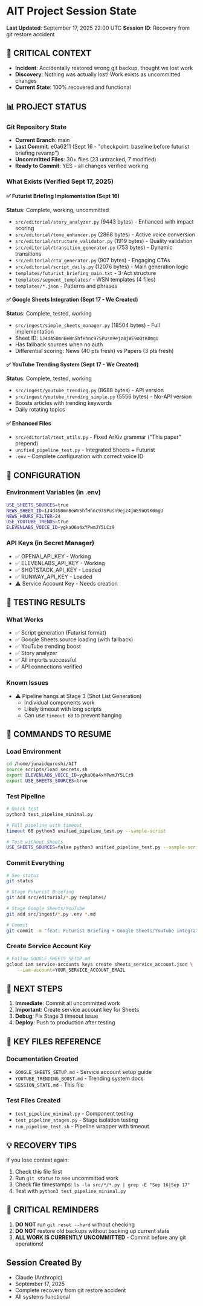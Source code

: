 # AIT Project Session State
**Last Updated**: September 17, 2025 22:00 UTC
**Session ID**: Recovery from git restore accident

## 🚨 CRITICAL CONTEXT
- **Incident**: Accidentally restored wrong git backup, thought we lost work
- **Discovery**: Nothing was actually lost! Work exists as uncommitted changes
- **Current State**: 100% recovered and functional

## 📊 PROJECT STATUS

### Git Repository State
- **Current Branch**: main
- **Last Commit**: e0a6211 (Sept 16 - "checkpoint: baseline before futurist briefing revamp")
- **Uncommitted Files**: 30+ files (23 untracked, 7 modified)
- **Ready to Commit**: YES - all changes verified working

### What Exists (Verified Sept 17, 2025)

#### ✅ Futurist Briefing Implementation (Sept 16)
**Status**: Complete, working, uncommitted
- `src/editorial/story_analyzer.py` (9443 bytes) - Enhanced with impact scoring
- `src/editorial/tone_enhancer.py` (2868 bytes) - Active voice conversion
- `src/editorial/structure_validator.py` (1919 bytes) - Quality validation
- `src/editorial/transition_generator.py` (753 bytes) - Dynamic transitions
- `src/editorial/cta_generator.py` (907 bytes) - Engaging CTAs
- `src/editorial/script_daily.py` (12076 bytes) - Main generation logic
- `templates/futurist_briefing_main.txt` - 3-Act structure
- `templates/segment_templates/` - WSN templates (4 files)
- `templates/*.json` - Patterns and phrases

#### ✅ Google Sheets Integration (Sept 17 - We Created)
**Status**: Complete, tested, working
- `src/ingest/simple_sheets_manager.py` (18504 bytes) - Full implementation
- Sheet ID: `1J4d4S0mnBeWn5hfHhnc97SPusn9ejz4jWE9oQtK0mgU`
- Has fallback sources when no auth
- Differential scoring: News (40 pts fresh) vs Papers (3 pts fresh)

#### ✅ YouTube Trending System (Sept 17 - We Created)
**Status**: Complete, tested, working
- `src/ingest/youtube_trending.py` (8688 bytes) - API version
- `src/ingest/youtube_trending_simple.py` (5556 bytes) - No-API version
- Boosts articles with trending keywords
- Daily rotating topics

#### ✅ Enhanced Files
- `src/editorial/text_utils.py` - Fixed ArXiv grammar ("This paper" prepend)
- `unified_pipeline_test.py` - Integrated Sheets + Futurist
- `.env` - Complete configuration with correct voice ID

## 🔧 CONFIGURATION

### Environment Variables (in .env)
```bash
USE_SHEETS_SOURCES=true
NEWS_SHEET_ID=1J4d4S0mnBeWn5hfHhnc97SPusn9ejz4jWE9oQtK0mgU
NEWS_HOURS_FILTER=24
USE_YOUTUBE_TRENDS=true
ELEVENLABS_VOICE_ID=ygkaO6a4xYPwmJY5LCz9
```

### API Keys (in Secret Manager)
- ✅ OPENAI_API_KEY - Working
- ✅ ELEVENLABS_API_KEY - Working
- ✅ SHOTSTACK_API_KEY - Loaded
- ✅ RUNWAY_API_KEY - Loaded
- ⚠️ Service Account Key - Needs creation

## 🧪 TESTING RESULTS

### What Works
- ✅ Script generation (Futurist format)
- ✅ Google Sheets source loading (with fallback)
- ✅ YouTube trending boost
- ✅ Story analyzer
- ✅ All imports successful
- ✅ API connections verified

### Known Issues
- ⚠️ Pipeline hangs at Stage 3 (Shot List Generation)
  - Individual components work
  - Likely timeout with long scripts
  - Can use `timeout 60` to prevent hanging

## 📝 COMMANDS TO RESUME

### Load Environment
```bash
cd /home/junaidqureshi/AIT
source scripts/load_secrets.sh
export ELEVENLABS_VOICE_ID=ygkaO6a4xYPwmJY5LCz9
export USE_SHEETS_SOURCES=true
```

### Test Pipeline
```bash
# Quick test
python3 test_pipeline_minimal.py

# Full pipeline with timeout
timeout 60 python3 unified_pipeline_test.py --sample-script

# Test without Sheets
USE_SHEETS_SOURCES=false python3 unified_pipeline_test.py --sample-script
```

### Commit Everything
```bash
# See status
git status

# Stage Futurist Briefing
git add src/editorial/*.py templates/

# Stage Google Sheets/YouTube
git add src/ingest/*.py .env *.md

# Commit
git commit -m "feat: Futurist Briefing + Google Sheets/YouTube integration"
```

### Create Service Account Key
```bash
# Follow GOOGLE_SHEETS_SETUP.md
gcloud iam service-accounts keys create sheets_service_account.json \
    --iam-account=YOUR_SERVICE_ACCOUNT_EMAIL
```

## 🎯 NEXT STEPS

1. **Immediate**: Commit all uncommitted work
2. **Important**: Create service account key for Sheets
3. **Debug**: Fix Stage 3 timeout issue
4. **Deploy**: Push to production after testing

## 📂 KEY FILES REFERENCE

### Documentation Created
- `GOOGLE_SHEETS_SETUP.md` - Service account setup guide
- `YOUTUBE_TRENDING_BOOST.md` - Trending system docs
- `SESSION_STATE.md` - This file

### Test Files Created
- `test_pipeline_minimal.py` - Component testing
- `test_pipeline_stages.py` - Stage isolation testing
- `run_pipeline_test.sh` - Pipeline wrapper with timeout

## 💡 RECOVERY TIPS

If you lose context again:
1. Check this file first
2. Run `git status` to see uncommitted work
3. Check file timestamps: `ls -la src/*/*.py | grep -E "Sep 16|Sep 17"`
4. Test with `python3 test_pipeline_minimal.py`

## 🔴 CRITICAL REMINDERS

1. **DO NOT** run `git reset --hard` without checking
2. **DO NOT** restore old backups without backing up current state
3. **ALL WORK IS CURRENTLY UNCOMMITTED** - Commit before any git operations!

## Session Created By
- Claude (Anthropic)
- September 17, 2025
- Complete recovery from git restore accident
- All systems functional